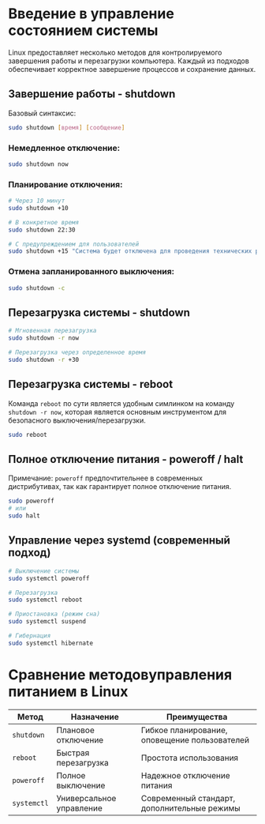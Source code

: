 # Введение в управление состоянием системы

Linux предоставляет несколько методов для контролируемого завершения работы и перезагрузки компьютера. Каждый из подходов обеспечивает корректное завершение процессов и сохранение данных.

## Завершение работы - shutdown

Базовый синтаксис:
```sh
sudo shutdown [время] [сообщение]
```

### Немедленное отключение:

```sh
sudo shutdown now
```

### Планирование отключения:

```sh
# Через 10 минут
sudo shutdown +10

# В конкретное время
sudo shutdown 22:30

# С предупреждением для пользователей
sudo shutdown +15 "Система будет отключена для проведения технических работ"
```

### Отмена запланированного выключения:

```sh
sudo shutdown -c
```

## Перезагрузка системы - shutdown

```sh
# Мгновенная перезагрузка
sudo shutdown -r now

# Перезагрузка через определенное время
sudo shutdown -r +30
```

## Перезагрузка системы - reboot

Команда `reboot` по сути является удобным симлинком на команду `shutdown -r now`, которая является основным инструментом для безопасного выключения/перезагрузки.

```sh
sudo reboot
```

## Полное отключение питания - poweroff / halt

Примечание: `poweroff` предпочтительнее в современных дистрибутивах, так как гарантирует полное отключение питания.

```sh
sudo poweroff
# или
sudo halt
```

## Управление через systemd (современный подход)

```sh
# Выключение системы
sudo systemctl poweroff

# Перезагрузка
sudo systemctl reboot

# Приостановка (режим сна)
sudo systemctl suspend

# Гибернация
sudo systemctl hibernate
```

# Сравнение методовуправления питанием в Linux

| Метод | Назначение | Преимущества |
|-------|------------|--------------|
| `shutdown` | Плановое отключение | Гибкое планирование, оповещение пользователей |
| `reboot` | Быстрая перезагрузка | Простота использования |
| `poweroff` | Полное выключение | Надежное отключение питания |
| `systemctl` | Универсальное управление | Современный стандарт, дополнительные режимы |
